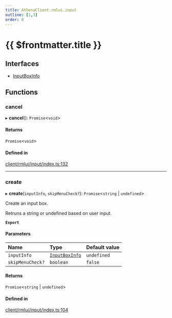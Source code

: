 ```yaml
---
title: AthenaClient.rmlui.input
outline: [1,3]
order: 0
---
```


# {{ $frontmatter.title }}


## Interfaces

- [InputBoxInfo](../interfaces/client_rmlui_input_InputBoxInfo.md)

## Functions

### cancel

▸ **cancel**(): `Promise`<`void`\>

#### Returns

`Promise`<`void`\>

#### Defined in

[client/rmlui/input/index.ts:132](https://github.com/Stuyk/altv-athena/blob/552012ca4/src/core/client/rmlui/input/index.ts#L132)

___

### create

▸ **create**(`inputInfo`, `skipMenuCheck?`): `Promise`<`string` \| `undefined`\>

Create an input box.

Retruns a string or undefined based on user input.

**`Export`**

#### Parameters

| Name | Type | Default value |
| :------ | :------ | :------ |
| `inputInfo` | [`InputBoxInfo`](../interfaces/client_rmlui_input_InputBoxInfo.md) | `undefined` |
| `skipMenuCheck?` | `boolean` | `false` |

#### Returns

`Promise`<`string` \| `undefined`\>

#### Defined in

[client/rmlui/input/index.ts:104](https://github.com/Stuyk/altv-athena/blob/552012ca4/src/core/client/rmlui/input/index.ts#L104)
